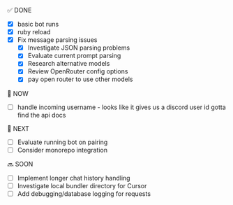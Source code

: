 ✅ DONE
- [x] basic bot runs
- [x] ruby reload
- [x] Fix message parsing issues
  - [x] Investigate JSON parsing problems
  - [x] Evaluate current prompt parsing
  - [x] Research alternative models
  - [x] Review OpenRouter config options
  * [x] pay open router to use other models

🔄 NOW
* [ ] handle incoming username - looks like it gives us a discord user id
gotta find the api docs

🎯 NEXT
- [ ] Evaluate running bot on pairing
- [ ] Consider monorepo integration

🔜 SOON
- [ ] Implement longer chat history handling
- [ ] Investigate local bundler directory for Cursor
- [ ] Add debugging/database logging for requests